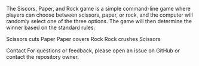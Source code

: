 The Siscors, Paper, and Rock game is a simple command-line game where players can choose between scissors, paper, or rock, and the computer will randomly select one of the three options. The game will then determine the winner based on the standard rules:

Scissors cuts Paper
Paper covers Rock
Rock crushes Scissors

Contact
For questions or feedback, please open an issue on GitHub or contact the repository owner.
